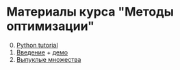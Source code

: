 # Материалы курса "Методы оптимизации"

0. [Python tutorial](./Python_tutorial.ipynb)
1. [Введение](https://nbviewer.jupyter.org/github/amkatrutsa/cet_opt_met/blob/master/01-Intro/01-Intro.ipynb) + [демо](https://nbviewer.jupyter.org/github/amkatrutsa/cet_opt_met/blob/master/01-Intro/demos.ipynb)
2. [Выпуклые множества](./02-Convexity/convex_set.pdf)
